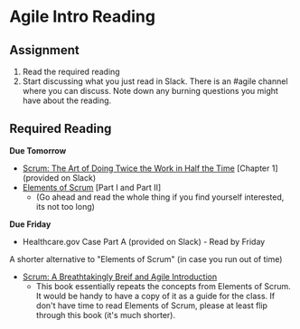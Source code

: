 # Agile Intro Reading

## Assignment

1. Read the required reading
2. Start discussing what you just read in Slack. There is an #agile channel where you can discuss. Note down any burning questions you might have about the reading.

## Required Reading

**Due Tomorrow**

- [Scrum: The Art of Doing Twice the Work in Half the Time](https://www.amazon.com/Scrum-Doing-Twice-Work-Half/dp/038534645X) [Chapter 1] (provided on Slack)
- [Elements of Scrum](https://www.amazon.com/Elements-Scrum-Chris-Sims-ebook/dp/B004O0U74Q/ref=sr_1_2?s=digital-text&ie=UTF8&qid=1546492282&sr=1-2&keywords=elements+of+scrum) [Part I and Part II] 
	- (Go ahead and read the whole thing if you find yourself interested, its not too long)

**Due Friday**
 - Healthcare.gov Case Part A (provided on Slack) - Read by Friday


A shorter alternative to "Elements of Scrum" (in case you run out of time)

- [Scrum: A Breathtakingly Breif and Agile Introduction](https://www.amazon.com/dp/B007P5N8D4/ref=dp-kindle-redirect?_encoding=UTF8&btkr=1)
	- This book essentially repeats the concepts from Elements of Scrum. It would be handy to have a copy of it as a guide for the class. If don't have time to read Elements of Scrum, please at least flip through this book (it's much shorter).
